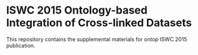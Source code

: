 ISWC 2015 Ontology-based Integration of Cross-linked Datasets
==============

This repository contains the supplemental materials  for ontop ISWC 2015 publication.

